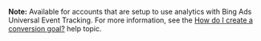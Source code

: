 **Note:** Available for accounts that are setup to use analytics with Bing Ads Universal Event Tracking. For more information, see the [How do I create a conversion goal?](http://go.microsoft.com/fwlink/?LinkID=624771) help topic.

